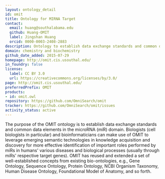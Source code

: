 ```yaml
---
layout: ontology_detail
id: omit
title: Ontology for MIRNA Target
contact:
  email: huang@southalabama.edu
  github: Huang-OMIT
  label: Jingshan Huang
  orcid: 0000-0003-2408-2883
description: Ontology to establish data exchange standards and common data elements in the microRNA (miR) domain
domain: chemistry and biochemistry
github_date_added: 2015-07-29
homepage: http://omit.cis.usouthal.edu/
in_foundry: false
license:
  label: CC BY 3.0
  url: https://creativecommons.org/licenses/by/3.0/
page: http://omit.cis.usouthal.edu/
preferredPrefix: OMIT
products:
- id: omit.owl
repository: https://github.com/OmniSearch/omit
tracker: https://github.com/OmniSearch/omit/issues
activity_status: active
---
```


The purpose of the OMIT ontology is to establish data exchange standards and common data elements in the microRNA (miR) domain. Biologists (cell biologists in particular) and bioinformaticians can make use of OMIT to leverage emerging semantic technologies in knowledge acquisition and discovery for more effective identification of important roles performed by miRs in humans' various diseases and biological processes (usually through miRs' respective target genes). OMIT has reused and extended a set of well-established concepts from existing bio-ontologies, e.g., Gene Ontology, Sequence Ontology, Protein Ontology, NCBI Organism Taxonomy, Human Disease Ontology, Foundational Model of Anatomy, and so forth.

